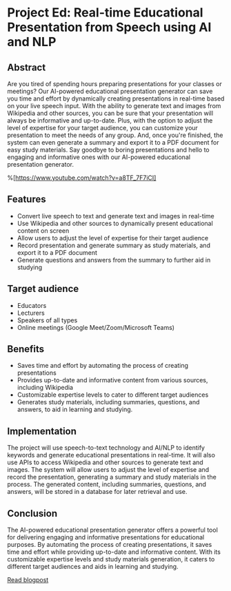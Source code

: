 Project Ed: Real-time Educational Presentation from Speech using AI and NLP
========================================================================

Abstract
--------

Are you tired of spending hours preparing presentations for your classes or meetings? Our AI-powered educational presentation generator can save you time and effort by dynamically creating presentations in real-time based on your live speech input. With the ability to generate text and images from Wikipedia and other sources, you can be sure that your presentation will always be informative and up-to-date. Plus, with the option to adjust the level of expertise for your target audience, you can customize your presentation to meet the needs of any group. And, once you're finished, the system can even generate a summary and export it to a PDF document for easy study materials. Say goodbye to boring presentations and hello to engaging and informative ones with our AI-powered educational presentation generator.

%[https://www.youtube.com/watch?v=a8TF_7F7iCI]

Features
--------

-   Convert live speech to text and generate text and images in real-time
-   Use Wikipedia and other sources to dynamically present educational content on screen
-   Allow users to adjust the level of expertise for their target audience
-   Record presentation and generate summary as study materials, and export it to a PDF document
-   Generate questions and answers from the summary to further aid in studying

Target audience
---------------

-   Educators
-   Lecturers
-   Speakers of all types
-   Online meetings (Google Meet/Zoom/Microsoft Teams)

Benefits
--------

-   Saves time and effort by automating the process of creating presentations
-   Provides up-to-date and informative content from various sources, including Wikipedia
-   Customizable expertise levels to cater to different target audiences
-   Generates study materials, including summaries, questions, and answers, to aid in learning and studying.

Implementation
--------------

The project will use speech-to-text technology and AI/NLP to identify keywords and generate educational presentations in real-time. It will also use APIs to access Wikipedia and other sources to generate text and images. The system will allow users to adjust the level of expertise and record the presentation, generating a summary and study materials in the process. The generated content, including summaries, questions, and answers, will be stored in a database for later retrieval and use.

Conclusion
----------

The AI-powered educational presentation generator offers a powerful tool for delivering engaging and informative presentations for educational purposes. By automating the process of creating presentations, it saves time and effort while providing up-to-date and informative content. With its customizable expertise levels and study materials generation, it caters to different target audiences and aids in learning and studying.

[Read blogpost](https://blog.anuragp.ml/project-ed)
